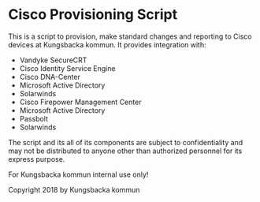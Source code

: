 # Cisco Provisioning Script

This is a script to provision, make standard changes and reporting to Cisco devices at Kungsbacka kommun.
It provides integration with:
- Vandyke SecureCRT
- Cisco Identity Service Engine
- Cisco DNA-Center
- Microsoft Active Directory
- Solarwinds
- Cisco Firepower Management Center
- Microsoft Active Directory
- Passbolt
- Solarwinds

The script and its all of its components are subject to confidentiality and may not be distributed to anyone other than authorized personnel for its express purpose.

For Kungsbacka kommun internal use only!

Copyright 2018 by Kungsbacka kommun

